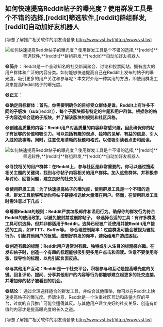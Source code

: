 ## **如何快速提高Reddit帖子的曝光度？使用群发工具是个不错的选择,**[reddit]**筛选软件,**[reddit]**群组群发,**[reddit]**自动加好友机器人**

[😍想了解推广相关软件的朋友请登录 http://www.vst.tw](http://www.vst.tw)

 <center><img src="https://vst.tw/MP4/tuiguang/png/7.png" alt="如何快速提高Reddit帖子的曝光度？使用群发工具是个不错的选择,**[reddit]**筛选软件,**[reddit]**群组群发,**[reddit]**自动加好友机器人"></center>

**😄简介：**
Reddit是一个全球知名的社交新闻聚合、讨论和投票网站，拥有庞大的用户群体和广泛的内容分类。如何能够快速提高自己在Reddit上发布的帖子的曝光度，吸引更多的用户关注和参与呢？本文将介绍一种实用的方法，即使用群发工具来提高Reddit帖子的曝光度。

**😄正文：**

**😄确定目标群体：首先，你需要明确你的目标受众群体是谁。Reddit上有许多不同的子版块（sub**[reddit]**），每个子版块都有特定的主题和用户群体。根据你的帖子内容选择合适的子版块，并了解该版块的规则和社区风格。**

**😄创建高质量的内容：Reddit用户对高质量的内容非常感兴趣，因此确保你的帖子有足够的价值和吸引力。可以包括有趣的观点、独特的见解、有益的信息、引人入胜的故事等。同时，注意使用清晰的标题和格式，以便吸引读者点击和阅读。**

 <center><img src="https://vst.tw/MP4/tuiguang/png/4.png" alt="如何快速提高Reddit帖子的曝光度？使用群发工具是个不错的选择,**[reddit]**筛选软件,**[reddit]**群组群发,**[reddit]**自动加好友机器人"></center>

**😄寻找相关的用户群体：在Reddit上，参与社区是非常重要的。你可以通过搜索相关主题的关键词，找到与你帖子内容相关的用户群体。加入这些群体，并积极参与讨论、回答问题，建立良好的社交关系。**

**😄使用群发工具：为了快速提高帖子的曝光度，使用群发工具是一个不错的选择。群发工具能够帮助你将帖子链接推送给大量潜在用户。然而，在使用群发工具时需注意以下几点：**

**😄尊重Reddit的规则：Reddit严禁垃圾邮件和滥用行为。确保你的群发行为符合Reddit的使用政策，以避免被封禁或删除帖子。**
**😄选择合适的工具：有许多群发工具可供选择，但并非都适用于Reddit。选择已经被广泛使用并被Reddit用户接受的工具，如IFTTT、Buffer等。**
**😄合理控制频率：过度群发可能会被视为骚扰行为，引起其他用户的反感。控制好群发的频率，避免给用户造成困扰。**

**😄创造有趣的标题：Reddit用户通常对有趣、独特或引人注目的标题感兴趣。在发布帖子时，创造一个有趣的标题能够吸引更多用户点击和阅读。注意不要使用夸张、误导性的标题，以免引起负面反应。**

**😄与其他用户互动：Reddit是一个社交平台，积极参与和互动是提高曝光度的关键。回复评论、提问、分享其他用户的内容等行为都能够建立起更多的社交连接，并增加你的帖子被看到的机会。**

**😄结论：**
通过合理选择适合的群发工具，并结合其他策略，你可以在Reddit上快速提高帖子的曝光度。但请注意，Reddit是一个注重社区互动和质量内容的平台，过度的自我推广可能会适得其反。与其他用户建立良好的社交关系、创造有价值的内容才是提高曝光度的长久之道。

[😍想了解推广相关软件的朋友请登录 http://www.vst.tw](http://www.vst.tw)



